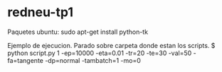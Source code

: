 # redneu-tp1

Paquetes ubuntu:
sudo apt-get install python-tk


Ejemplo de ejecucion. Parado sobre carpeta donde estan los scripts.
$ python script.py 1 -ep=10000 -eta=0.01 -tr=20 -te=30 -val=50 -fa=tangente -dp=normal -tambatch=1 -mo=0
